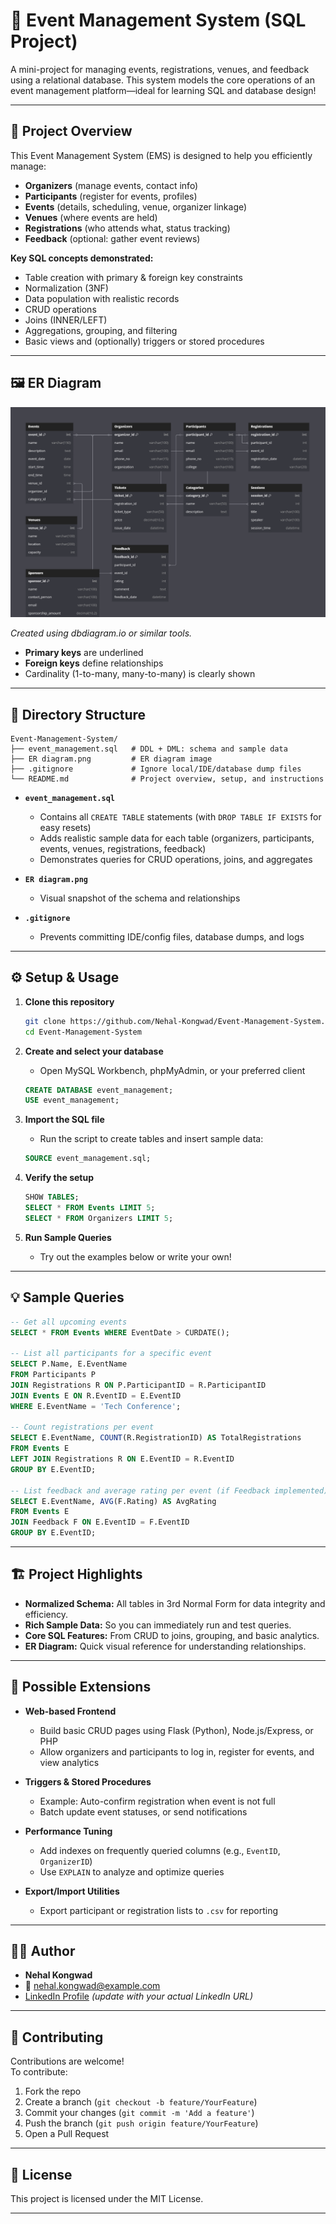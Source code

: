 # 🎉 Event Management System (SQL Project)

A mini-project for managing events, registrations, venues, and feedback using a relational database. This system models the core operations of an event management platform—ideal for learning SQL and database design!

---

## 📌 Project Overview

This Event Management System (EMS) is designed to help you efficiently manage:

- **Organizers** (manage events, contact info)
- **Participants** (register for events, profiles)
- **Events** (details, scheduling, venue, organizer linkage)
- **Venues** (where events are held)
- **Registrations** (who attends what, status tracking)
- **Feedback** (optional: gather event reviews)

**Key SQL concepts demonstrated:**
- Table creation with primary & foreign key constraints
- Normalization (3NF)
- Data population with realistic records
- CRUD operations
- Joins (INNER/LEFT)
- Aggregations, grouping, and filtering
- Basic views and (optionally) triggers or stored procedures

---

## 🖼️ ER Diagram

![ER Diagram](ER%20diagram.png)

*Created using dbdiagram.io or similar tools.*

- **Primary keys** are underlined
- **Foreign keys** define relationships
- Cardinality (1-to-many, many-to-many) is clearly shown

---

## 📂 Directory Structure

```
Event-Management-System/
├── event_management.sql   # DDL + DML: schema and sample data
├── ER diagram.png         # ER diagram image
├── .gitignore             # Ignore local/IDE/database dump files
└── README.md              # Project overview, setup, and instructions
```

- **`event_management.sql`**  
  - Contains all `CREATE TABLE` statements (with `DROP TABLE IF EXISTS` for easy resets)
  - Adds realistic sample data for each table (organizers, participants, events, venues, registrations, feedback)
  - Demonstrates queries for CRUD operations, joins, and aggregates

- **`ER diagram.png`**  
  - Visual snapshot of the schema and relationships

- **`.gitignore`**  
  - Prevents committing IDE/config files, database dumps, and logs

---

## ⚙️ Setup & Usage

1. **Clone this repository**
    ```bash
    git clone https://github.com/Nehal-Kongwad/Event-Management-System.git
    cd Event-Management-System
    ```

2. **Create and select your database**
    - Open MySQL Workbench, phpMyAdmin, or your preferred client
    ```sql
    CREATE DATABASE event_management;
    USE event_management;
    ```

3. **Import the SQL file**
    - Run the script to create tables and insert sample data:
    ```sql
    SOURCE event_management.sql;
    ```

4. **Verify the setup**
    ```sql
    SHOW TABLES;
    SELECT * FROM Events LIMIT 5;
    SELECT * FROM Organizers LIMIT 5;
    ```

5. **Run Sample Queries**
    - Try out the examples below or write your own!

---

## 💡 Sample Queries

```sql
-- Get all upcoming events
SELECT * FROM Events WHERE EventDate > CURDATE();

-- List all participants for a specific event
SELECT P.Name, E.EventName
FROM Participants P
JOIN Registrations R ON P.ParticipantID = R.ParticipantID
JOIN Events E ON R.EventID = E.EventID
WHERE E.EventName = 'Tech Conference';

-- Count registrations per event
SELECT E.EventName, COUNT(R.RegistrationID) AS TotalRegistrations
FROM Events E
LEFT JOIN Registrations R ON E.EventID = R.EventID
GROUP BY E.EventID;

-- List feedback and average rating per event (if Feedback implemented)
SELECT E.EventName, AVG(F.Rating) AS AvgRating
FROM Events E
JOIN Feedback F ON E.EventID = F.EventID
GROUP BY E.EventID;
```

---

## 🏗️ Project Highlights

- **Normalized Schema:** All tables in 3rd Normal Form for data integrity and efficiency.
- **Rich Sample Data:** So you can immediately run and test queries.
- **Core SQL Features:** From CRUD to joins, grouping, and basic analytics.
- **ER Diagram:** Quick visual reference for understanding relationships.

---

## 🚀 Possible Extensions

- **Web-based Frontend**
  - Build basic CRUD pages using Flask (Python), Node.js/Express, or PHP
  - Allow organizers and participants to log in, register for events, and view analytics

- **Triggers & Stored Procedures**
  - Example: Auto-confirm registration when event is not full
  - Batch update event statuses, or send notifications

- **Performance Tuning**
  - Add indexes on frequently queried columns (e.g., `EventID`, `OrganizerID`)
  - Use `EXPLAIN` to analyze and optimize queries

- **Export/Import Utilities**
  - Export participant or registration lists to `.csv` for reporting

---

## 🙋‍♀️ Author

- **Nehal Kongwad**
- 📧 nehal.kongwad@example.com
- [LinkedIn Profile](#) *(update with your actual LinkedIn URL)*

---

## 🤝 Contributing

Contributions are welcome!  
To contribute:

1. Fork the repo
2. Create a branch (`git checkout -b feature/YourFeature`)
3. Commit your changes (`git commit -m 'Add a feature'`)
4. Push the branch (`git push origin feature/YourFeature`)
5. Open a Pull Request

---

## 📄 License

This project is licensed under the MIT License.

---

> 
